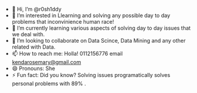 - 👋 Hi, I’m @r0sh1ddy
- 👀 I’m interested in Llearning and solving any possible day to day problems that inconvinience human race!
- 🌱 I’m currently learning various aspects of solving day to day issues that we deal with.
- 💞️ I’m looking to collaborate on Data Scince, Data Mining and any other related with Data.
- 📫 How to reach me: Holla! 0112156776 email kendarosemary@gmail.com
- 😄 Pronouns: She
- ⚡ Fun fact: Did you know? Solving issues programatically solves personal problems with 89% .

<!---
r0sh1ddy/r0sh1ddy is a ✨ special ✨ repository because its `README.md` (this file) appears on your GitHub profile.
You can click the Preview link to take a look at your changes.
--->
